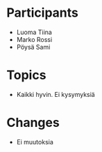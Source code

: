 # Participants
* Luoma Tiina
* Marko Rossi
* Pöysä Sami

# Topics
* Kaikki hyvin. Ei kysymyksiä

# Changes
* Ei muutoksia
